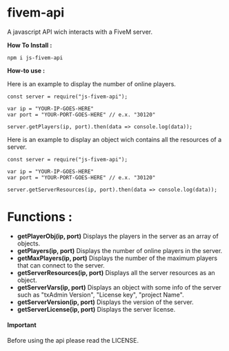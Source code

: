 # fivem-api
A javascript API wich interacts with a FiveM server.

**How To Install :**

`npm i js-fivem-api`


**How-to use :** 

Here is an example to display the number of online players.
```
const server = require("js-fivem-api");

var ip = "YOUR-IP-GOES-HERE"
var port = "YOUR-PORT-GOES-HERE" // e.x. "30120"

server.getPlayers(ip, port).then(data => console.log(data));
```

Here is an example to display an object wich contains all the resources of a server.
```
const server = require("js-fivem-api");

var ip = "YOUR-IP-GOES-HERE"
var port = "YOUR-PORT-GOES-HERE" // e.x. "30120"

server.getServerResources(ip, port).then(data => console.log(data));
```


# Functions :
- **getPlayerObj(ip, port)** Displays the players in the server as an array of objects.
- **getPlayers(ip, port)** Displays the number of online players in the server.
- **getMaxPlayers(ip, port)** Displays the number of the maximum players that can connect to the server.
- **getServerResources(ip, port)** Displays all the server resources as an object.
- **getServerVars(ip, port)** Displays an object with some info of the server such as "txAdmin Version", "License key", "project Name".
- **getServerVersion(ip, port)** Displays the version of the server.
- **getServerLicense(ip, port)** Displays the server license.


#### Important

Before using the api please read the LICENSE.
